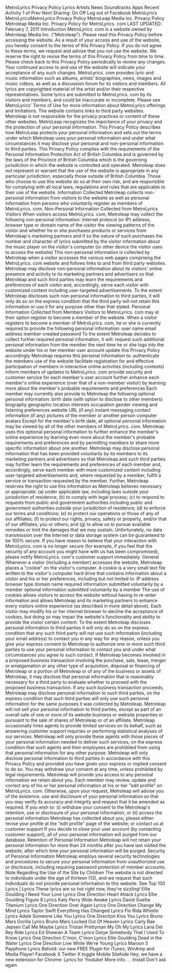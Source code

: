 MetroLyrics Privacy Policy Lyrics Artists News Soundtracks Apps Recent Activity 1 of Prev Next Sharing: On Off Log out of Facebook MetroLyrics MetroLyricsMetroLyrics Privacy Policy MetroLeap Media Inc. Privacy Policy Metroleap Media Inc. Privacy Policy for MetroLyrics. com LAST UPDATED: February 7, 2011 Introduction MetroLyrics. com is a website owned by Metroleap Media Inc. ("Metroleap"). Please read this Privacy Policy before accessing the website. As a result of your access and use of the website, you hereby consent to the terms of this Privacy Policy. If you do not agree to these terms, we request and advise that you not use the website. We reserve the right to revise the terms of this Privacy Policy from time to time. Please check back to this Privacy Policy periodically to review any changes. Your continued access to and use of the website will indicate your acceptance of any such changes. MetroLyrics. com provides lyric and music information such as albums, artists' biographies, news, images and music videos, as well as a discussion forum for its visitors and members. All lyrics are copyrighted material of the artist and/or their respective representatives. Some lyrics are submitted to MetroLyrics. com by its visitors and members, and could be inaccurate or incomplete. Please see MetroLyrics' Terms of Use for more information about MetroLyrics offerings and limitations. The website contains links to third party websites. Metroleap is not responsible for the privacy practices or content of these other websites. MetroLeap recognizes the importance of your privacy and the protection of your personal information. This Privacy Policy describes how MetroLeap protects your personal information and sets out the terms under which Metroleap uses your personal information and under what circumstances it may disclose your personal and non-personal information to third parties. This Privacy Policy complies with the requirements of the Personal Information Protection Act of British Columbia and is governed by the laws of the Province of British Columbia which is the governing jurisdiction in which the website is controlled and operated. Metroleap does not represent or warrant that the use of the website is appropriate in any particular jurisdiction, especially those outside of British Columbia. Those who choose to use this website do so at their own risk, and are responsible for complying with all local laws, regulations and rules that are applicable to their use of the website. Information Collected Metroleap collects non-personal information from visitors to the website as well as personal information from persons who voluntarily register as members of MetroLyrics. com. Non-Personal Information Collected from MetroLyrics Visitors When visitors access MetroLyrics. com, Metroleap may collect the following non-personal information: internet protocol (or IP) address, browser type or domain name of the visitor the viewing patterns of the visitor and whether he or she purchases products or services from Metroleap's marketing partners and if so the nature of such purchases the number and character of lyrics submitted by the visitor information about the music player on the visitor's computer (or other device the visitor uses to access the website) This non-personal information is collected by Metroleap when a visitor accesses the various web pages comprising the MetroLyrics. com website and follows links to and from third party websites. Metroleap may disclose non-personal information about its visitors' online presence and activity to its marketing partners and advertisers so that Metroleap and such third parties may learn the requirements and preferences of each visitor and, accordingly, serve each visitor with customized content including user-targeted advertisements. To the extent Metroleap discloses such non-personal information to third parties, it will only do so on the express condition that the third party will not retain this information or use it for any purpose other than that stated. Personal Information Collected from Members Visitors to MetroLyrics. com may at their option register to become a member of the website. When a visitor registers to become a member of MetroLyrics. com, he or she is currently required to provide the following personal information: user name email address member-created password To the extent Metroleap decides to collect further required personal information, it will: request such additional personal information from the member the next time he or she logs into the website under his or her member user account update this Privacy Policy accordingly Metroleap requires this personal information to: authenticate the members use of the website facilitate registration for and effective participation of members in interactive online activities (including contests) inform members of updates to MetroLyrics. com provide security and customer service for each member's user account further enhance each member's online experience (over that of a non-member visitor) by learning more about the member's probable requirements and preferences Each member may currently also provide to Metroleap the following optional personal information: birth date (with option to disclose to other members) biography geographic location interests occupation gender viewing and listening preferences website URL (if any) instant messaging contact information (if any) pictures of the member or another person computer avatars Except for the member's birth date, all optional personal information may be viewed by all of the other members of MetroLyrics. com. Metroleap uses this optional personal information to further enhance the member's online experience by learning even more about the member's probable requirements and preferences and by permitting members to share more specific information about one another. Metroleap may disclose personal information that has been provided voluntarily by its members to its marketing partners and advertisers so that Metroleap and such third parties may further learn the requirements and preferences of each member and, accordingly, serve each member with more customized content including user-targeted advertisements and, where requested by a member, fulfill a service or transaction requested by the member. Further, Metroleap reserves the right to use this information as Metroleap believes necessary or appropriate: (a) under applicable law, including laws outside your jurisdiction of residence; (b) to comply with legal process; (c) to respond to requests from public and government authorities including public and government authorities outside your jurisdiction of residence; (d) to enforce our terms and conditions; (e) to protect our operations or those of any of our affiliates; (f) to protect our rights, privacy, safety or property, and/or that of our affiliates, you or others; and (g) to allow us to pursue available remedies or limit the damages that we may sustain. Unfortunately, no data transmission over the Internet or data storage system can be guaranteed to be 100% secure. If you have reason to believe that your interaction with MetroLyrics. com is no longer secure (for example, if you feel that the security of any account you might have with us has been compromised), please notify MetroLyrics. com's customer support immediately. General Whenever a visitor (including a member) accesses the website, Metroleap places a "cookie" on the visitor's computer. A cookie is a very small text file written to the visitor's computer hard drive that contains information about a visitor and his or her preferences, including but not limited to: IP address browser type domain name required information submitted voluntarily by a member optional information submitted voluntarily by a member The use of cookies allows visitors to access the website without having to re-enter information and allows Metroleap and its marketing partners to enhance every visitors online experience (as described in more detail above). Each visitor may modify his or her internet browser to decline the acceptance of cookies, but doing so may impair the website's functionality and ability to provide the visitor certain content. To the extent Metroleap discloses personal information to third parties it will only do so on the express condition that any such third party will not use such information (including your email address) to contact you in any way for any reason, unless you give your express consent to Metroleap to authorize one or more such third parties to use your personal information to contact you and under what circumstances you agree to such contact. If Metroleap becomes involved in a proposed business transaction involving the purchase, sale, lease, merger or amalgamation or any other type of acquisition, disposal or financing of Metroleap or a portion of Metroleap or of any of the business or assets of Metroleap, it may disclose that personal information that is reasonably necessary for a third party to evaluate whether to proceed with the proposed business transaction. If any such business transaction proceeds, Metroleap may disclose personal information to such third parties, on the express condition that such third parties will only use such personal information for the same purposes it was collected by Metroleap. Metroleap will not sell your personal information to third parties, except as part of an overall sale of one or more of its website business or website properties or pursuant to the sale of shares of Metroleap or of an affiliate. Metroleap occasionally hires agents to provide limited services on its behalf, such as answering customer support inquiries or performing statistical analyses of our services. Metroleap will only provide these agents with those pieces of your personal information needed to deliver such services, on the express condition that such agents and their employees are prohibited from using that personal information for any other purpose. Metroleap will only disclose personal information to third parties in accordance with this Privacy Policy and provided you have given your express or implied consent to do so. You may withdraw your consent at any time, unless prohibited by legal requirements. Metroleap will provide you access to any personal information we retain about you. Each member may review, update and correct any of his or her personal information at his or her "edit profile" on MetroLyrics. com. Otherwise, upon your request, Metroleap will advise you of the existence, use and disclosure of your personal information so that you may verify its accuracy and integrity and request that it be amended as required. If you wish to: (i) withdraw your consent to the Metroleap's retention, use or disclosure of your personal information, or (ii) access the personal information Metroleap has collected about you, please either: revise your profile at the "edit profile" page of the website; or contact us at customer support If you decide to close your user account (by contacting customer support), all of your personal information will purged from our database. Retention of Personal Information Metroleap will not retain your personal information for more than 24 months after you have last visited the website, after which time your personal information will be purged. Security of Personal Information Metroleap employs several security technologies and procedures to secure your personal information from unauthorized use or disclosure, including requiring password protection of member accounts. Note Regarding the Use of the Site by Children The website is not directed to individuals under the age of thirteen (13), and we request that such individuals do not provide personal information to this website. See Top 100 Lyrics | Lyrics These lyrics are so hot right now, they're sizzling! Ellie Goulding I Need Your Love Lyrics One Direction Heart Attack Lyrics Ellie Goulding Figure 8 Lyrics Katy Perry Wide Awake Lyrics David Guetta Titanium Lyrics One Direction Over Again Lyrics One Direction Change My Mind Lyrics Taylor Swift Everything Has Changed Lyrics Flo Rida Whistle Lyrics Adele Someone Like You Lyrics One Direction Kiss You Lyrics Bruno Mars Gorilla Lyrics Bruno Mars Locked Out Of Heaven Lyrics Carly Rae Jepsen Call Me Maybe Lyrics Tristan Prettyman My Oh My Lyrics Lana Del Rey Ride Lyrics Ed Sheeran A Team Lyrics Gotye Somebody That I Used To Know Lyrics One Direction C'mon, C'mon Lyrics Ellie Goulding Dead in the Water Lyrics One Direction Live While We're Young Lyrics Maroon 5 Payphone Lyrics Behold: our new FREE Plugin for iTunes, WinAmp and Media Player! Facebook X Twitter X toggle Mobile Sitehide Hey, we have a new extension for Chrome: Lyrics for Youtube! More info. . . Install Don't ask again